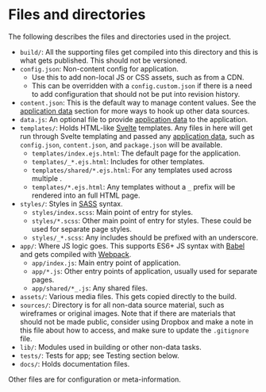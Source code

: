 # Files and directories

The following describes the files and directories used in the project.

- `build/`: All the supporting files get compiled into this directory and this is what gets published. This should not be versioned.
- `config.json`: Non-content config for application.
  - Use this to add non-local JS or CSS assets, such as from a CDN.
  - This can be overridden with a `config.custom.json` if there is a need to add configuration that should not be put into revision history.
- `content.json`: This is the default way to manage content values. See the [application data](./application-data.md) section for more ways to hook up other data sources.
- `data.js`: An optional file to provide [application data](./application-data.md) to the application.
- `templates/`: Holds HTML-like [Svelte](https://svelte.technology/) templates. Any files in here will get run through Svelte templating and passed any [application data](./application-data.md), such as `config.json`, `content.json`, and `package.json` will be available.
  - `templates/index.ejs.html`: The default page for the application.
  - `templates/_*.ejs.html`: Includes for other templates.
  - `templates/shared/*.ejs.html`: For any templates used across multiple .
  - `templates/*.ejs.html`: Any templates without a `_` prefix will be rendered into an full HTML page.
- `styles/`: Styles in [SASS](http://sass-lang.com/) syntax.
  - `styles/index.scss`: Main point of entry for styles.
  - `styles/*.scss`: Other main point of entry for styles. These could be used for separate page styles.
  - `styles/_*.scss`: Any includes should be prefixed with an underscore.
- `app/`: Where JS logic goes. This supports ES6+ JS syntax with [Babel](https://babeljs.io/) and gets compiled with [Webpack](https://webpack.js.org/).
  - `app/index.js`: Main entry point of application.
  - `app/*.js`: Other entry points of application, usually used for separate pages.
  - `app/shared/*_.js`: Any shared files.
- `assets/`: Various media files. This gets copied directly to the build.
- `sources/`: Directory is for all non-data source material, such as wireframes or original images. Note that if there are materials that should not be made public, consider using Dropbox and make a note in this file about how to access, and make sure to update the `.gitignore` file.
- `lib/`: Modules used in building or other non-data tasks.
- `tests/`: Tests for app; see Testing section below.
- `docs/`: Holds documentation files.

Other files are for configuration or meta-information.
